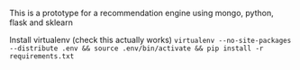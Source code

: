 This is a prototype for a recommendation engine using mongo, python, flask and sklearn

Install virtualenv (check this actually works)
```virtualenv --no-site-packages --distribute .env && source .env/bin/activate && pip install -r requirements.txt```
